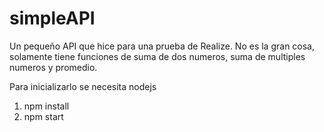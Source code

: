 # simpleAPI
Un pequeño API que hice para una prueba de Realize. No es la gran cosa, solamente tiene funciones de suma de dos numeros, suma de multiples numeros y promedio. 

Para inicializarlo se necesita nodejs

1. npm install
2. npm start

